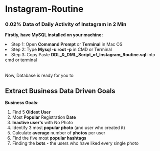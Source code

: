 # Instagram-Routine
<h3>0.02% Data of Daily Activity of Instagram in 2 Min</h3>

<b>Firstly, have MySQL installed on your machine:</b>

<li>Step 1: Open <b>Command Prompt</b> or <b>Terminal</b> in Mac OS</li>
<li>Step 2: Type <b>Mysql -u root -p</b> in CMD or Terminal</li>
<li>Step 3: Copy Paste <b>DDL_&_DML_Script_of_Instagram_Routine.sql</b> into cmd or terminal</li>
<br></br>
Now, Database is ready for you to <h2>Extract Business Data Driven Goals</h2>

<b>Business Goals:</b>

1. Find 5 <b>Oldest User</b>
2. Most <b>Popular</b> Registration <b>Date</b>
3. <b>Inactive user's</b> with No Photo
4. Identify 3 most <b>popular photo</b> (and user who created it)
5. Calculate <b>average</b> number of <b>photos</b> per user
6. Find the five most <b>popular hashtags</b>
7. Finding the <b>bots</b> - the users who have liked every single photo
